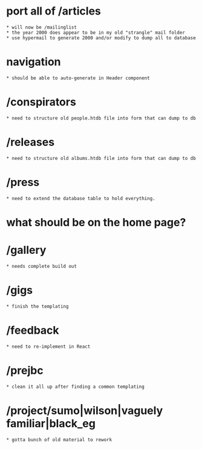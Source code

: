 # port all of /articles
	* will now be /mailinglist
	* the year 2000 does appear to be in my old "strangle" mail folder
	* use hypermail to generate 2000 and/or modify to dump all to database

# navigation
	* should be able to auto-generate in Header component

# /conspirators
	* need to structure old people.htdb file into form that can dump to db

# /releases
	* need to structure old albums.htdb file into form that can dump to db

# /press
	* need to extend the database table to hold everything.

# what should be on the home page?

# /gallery
	* needs complete build out

# /gigs
	* finish the templating

# /feedback
	* need to re-implement in React

# /prejbc
	* clean it all up after finding a common templating

# /project/sumo|wilson|vaguely familiar|black_eg
	* gotta bunch of old material to rework
